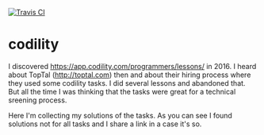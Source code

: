 [![Travis CI](https://travis-ci.org/peshrus/codility.svg?branch=master)](https://travis-ci.org/peshrus/codility)
# codility
I discovered https://app.codility.com/programmers/lessons/ in 2016. I heard about TopTal (http://toptal.com) then and about their hiring process where they used some codility tasks. I did several lessons and abandoned that. But all the time I was thinking that the tasks were great for a technical sreening process.

Here I'm collecting my solutions of the tasks. As you can see I found solutions not for all tasks and I share a link in a case it's so.
